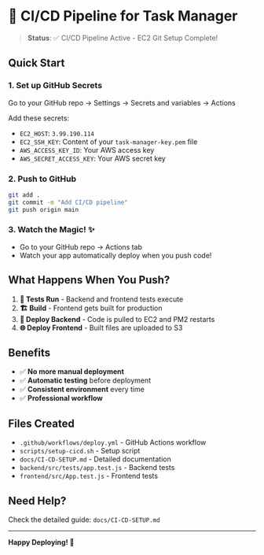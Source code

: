 # 🚀 CI/CD Pipeline for Task Manager

> **Status**: ✅ CI/CD Pipeline Active - EC2 Git Setup Complete!

## Quick Start

### 1. Set up GitHub Secrets
Go to your GitHub repo → Settings → Secrets and variables → Actions

Add these secrets:
- `EC2_HOST`: `3.99.190.114`
- `EC2_SSH_KEY`: Content of your `task-manager-key.pem` file
- `AWS_ACCESS_KEY_ID`: Your AWS access key
- `AWS_SECRET_ACCESS_KEY`: Your AWS secret key

### 2. Push to GitHub
```bash
git add .
git commit -m "Add CI/CD pipeline"
git push origin main
```

### 3. Watch the Magic! ✨
- Go to your GitHub repo → Actions tab
- Watch your app automatically deploy when you push code!

## What Happens When You Push?

1. **🧪 Tests Run** - Backend and frontend tests execute
2. **🏗️ Build** - Frontend gets built for production  
3. **🚀 Deploy Backend** - Code is pulled to EC2 and PM2 restarts
4. **🌐 Deploy Frontend** - Built files are uploaded to S3

## Benefits

- ✅ **No more manual deployment**
- ✅ **Automatic testing** before deployment
- ✅ **Consistent environment** every time
- ✅ **Professional workflow**

## Files Created

- `.github/workflows/deploy.yml` - GitHub Actions workflow
- `scripts/setup-cicd.sh` - Setup script
- `docs/CI-CD-SETUP.md` - Detailed documentation
- `backend/src/tests/app.test.js` - Backend tests
- `frontend/src/App.test.js` - Frontend tests

## Need Help?

Check the detailed guide: `docs/CI-CD-SETUP.md`

---

**Happy Deploying! 🎉**
